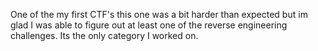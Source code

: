 One of the my first CTF's this one was a bit harder than expected but im glad I was able to figure out at least one of the reverse engineering challenges. Its the only category I worked on.
